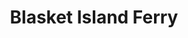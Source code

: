 ---
title: "Blasket Island Ferry"
address: "D??n Chaoin, Dingle, Co. Kerry"
tel: "+353 (0)66 915 6422"
county: "Kerry"
category: "Internal Ferry Services"
type: "Content"
lat: "52.13308334350586"
lng: "-10.455812454223633"
---